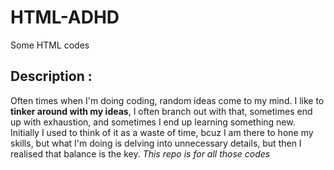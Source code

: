 # HTML-ADHD
Some HTML codes
## Description :
Often times when I'm doing coding, random ideas come to my mind. I like to **tinker around with my ideas**, I often branch out with that, sometimes end up with exhaustion, and sometimes I end up learning something new. 
Initially I used to think of it as a waste of time, bcuz I am there to hone my skills, but what I'm doing is delving into unnecessary details, but then I realised that balance is the key.
_This repo is for all those codes_
